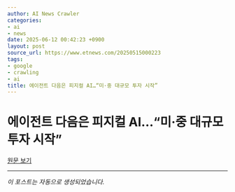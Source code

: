 ```yaml
---
author: AI News Crawler
categories:
- ai
- news
date: 2025-06-12 00:42:23 +0900
layout: post
source_url: https://www.etnews.com/20250515000223
tags:
- google
- crawling
- ai
title: 에이전트 다음은 피지컬 AI…“미·중 대규모 투자 시작”
---
```


# 에이전트 다음은 피지컬 AI…“미·중 대규모 투자 시작”

[원문 보기](https://www.etnews.com/20250515000223)

---
*이 포스트는 자동으로 생성되었습니다.*

